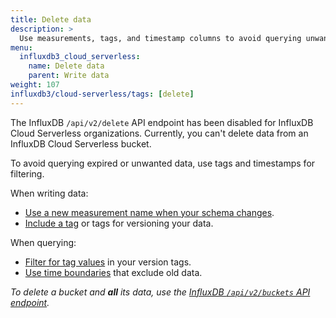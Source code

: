 ```yaml
---
title: Delete data
description: >
  Use measurements, tags, and timestamp columns to avoid querying unwanted data.
menu:
  influxdb3_cloud_serverless:
    name: Delete data
    parent: Write data
weight: 107
influxdb3/cloud-serverless/tags: [delete]
---
```


The InfluxDB `/api/v2/delete` API endpoint has been disabled for InfluxDB
Cloud Serverless organizations.
Currently, you can't delete data from an InfluxDB Cloud Serverless bucket.

To avoid querying expired or unwanted data, use tags and timestamps for filtering.

When writing data:

  - [Use a new measurement name when your schema changes](/influxdb3/cloud-serverless/write-data/best-practices/schema-design/#measurement-schemas-should-be-homogenous).
  - [Include a tag](/influxdb3/cloud-serverless/write-data/best-practices/schema-design/#tags-versus-fields) or tags for versioning your data.

When querying:

  - [Filter for tag values](/influxdb3/cloud-serverless/query-data/sql/basic-query/#query-fields-based-on-tag-values) in your version tags.
  - [Use time boundaries](/influxdb3/cloud-serverless/query-data/sql/basic-query/#query-data-within-time-boundaries) that exclude old data.

_To delete a bucket and **all** its data, use the [InfluxDB `/api/v2/buckets` API endpoint](/influxdb3/cloud-serverless/api/#operation/DeleteBucketsID)._
